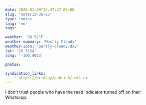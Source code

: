 ```yaml
---
date: 2020-01-09T13:37:27-06:00
slug: 'note/13-36-23'
type: 'notes'
lang: 'en'
tags:

weather: '80.52°F'
weather-summary: 'Mostly Cloudy'
weather-icon: 'partly-cloudy-day'
lat: '25.7554'
long: '-100.4023'

photos:

syndication_links:
    - https://brid.gy/publish/twitter
---
```

I don’t trust people who have the read indicator turned off on their Whatsapp.